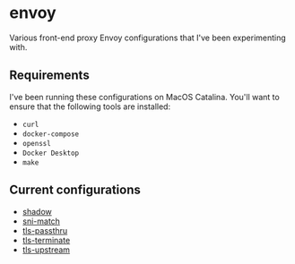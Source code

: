 # envoy
Various front-end proxy Envoy configurations that I've been experimenting with.

## Requirements
I've been running these configurations on MacOS Catalina. You'll want to ensure that the following tools are installed:

* `curl`
* `docker-compose`
* `openssl`
* `Docker Desktop`
* `make`

## Current configurations
* [shadow](shadow)
* [sni-match](sni-match)
* [tls-passthru](tls-passthru)
* [tls-terminate](tls-terminate)
* [tls-upstream](tls-upstream)
